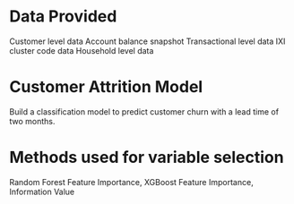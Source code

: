 # Data Provided
Customer level data
Account balance snapshot
Transactional level data
IXI cluster code data
Household level data

# Customer Attrition Model
Build a classification model to predict customer churn with a lead time of two months.

# Methods used for variable selection
Random Forest Feature Importance,
XGBoost Feature Importance,
Information Value


